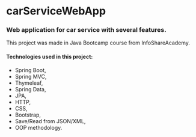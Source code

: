 # carServiceWebApp
### Web application for car service with several features. 
This project was made in Java Bootcamp course from InfoShareAcademy.
#### Technologies used in this project:
* Spring Boot,
* Spring MVC,
* Thymeleaf,
* Spring Data,
* JPA,
* HTTP,
* CSS,
* Bootstrap,
* Save/Read from JSON/XML,
* OOP methodology.
